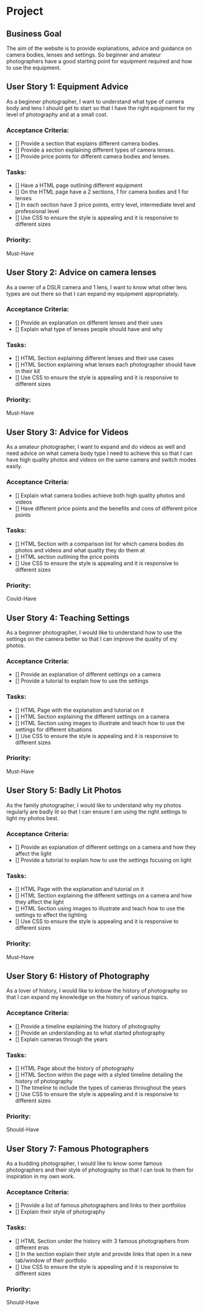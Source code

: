 # Project

## Business Goal
The aim of the website is to provide explanations, advice and guidance on camera bodies, lenses and settings. So beginner and amateur photographers have a good starting point for equipment required and how to use the equipment.

## User Story 1: Equipment Advice
As a beginner photographer, I want to understand what type of camera body and lens I should get to start so that I have the right equipment for my level of photography and at a small cost.

### Acceptance Criteria:
- [] Provide a section that explains different camera bodies.
- [] Provide a section explaining different types of camera lenses.
- [] Provide price points for different camera bodies and lenses.

### Tasks:
- [] Have a HTML page outlining different equipment
- [] On the HTML page have a 2 sections, 1 for camera bodies and 1 for lenses
- [] In each section have 3 price points, entry level, intermediate level and professional level
- [] Use CSS to ensure the style is appealing and it is responsive to different sizes

### Priority:
Must-Have

## User Story 2: Advice on camera lenses
As a owner of a DSLR camera and 1 lens, I want to know what other lens types are out there so that I can expand my equipment appropriately.

### Acceptance Criteria:
- [] Provide an explanation on different lenses and their uses
- [] Explain what type of lenses people should have and why

### Tasks:
- [] HTML Section explaining different lenses and their use cases
- [] HTML Section explaining what lenses each photographer should have in their kit
- [] Use CSS to ensure the style is appealing and it is responsive to different sizes

### Priority:
Must-Have

## User Story 3: Advice for Videos
As a amateur photographer, I want to expand and do videos as well and need advice on what camera body type I need to achieve this so that I can have high quality photos and videos on the same camera and switch modes easily.

### Acceptance Criteria:
- [] Explain what camera bodies achieve both high quality photos and videos
- [] Have different price points and the benefits and cons of different price points

### Tasks:
- [] HTML Section with a comparison list for which camera bodies do photos and videos and what quality they do them at
- [] HTML section outlining the price points
- [] Use CSS to ensure the style is appealing and it is responsive to different sizes

### Priority:
Could-Have

## User Story 4: Teaching Settings
As a beginner photographer, I would like to understand how to use the settings on the camera better so that I can improve the quality of my photos.

### Acceptance Criteria:
- [] Provide an explanation of different settings on a camera
- [] Provide a tutorial to explain how to use the settings

### Tasks:
- [] HTML Page with the explanation and tutorial on it
- [] HTML Section explaining the different settings on a camera
- [] HTML Section using images to illustrate and teach how to use the settings for different situations
- [] Use CSS to ensure the style is appealing and it is responsive to different sizes

### Priority:
Must-Have

## User Story 5: Badly Lit Photos
As the family photographer, I would like to understand why my photos regularly are badly lit so that I can ensure I am using the right settings to light my photos best.

### Acceptance Criteria:
- [] Provide an explanation of different settings on a camera and how they affect the light
- [] Provide a tutorial to explain how to use the settings focusing on light

### Tasks:
- [] HTML Page with the explanation and tutorial on it
- [] HTML Section explaining the different settings on a camera and how they affect the light
- [] HTML Section using images to illustrate and teach how to use the settings to affect the lighting
- [] Use CSS to ensure the style is appealing and it is responsive to different sizes

### Priority:
Must-Have

## User Story 6: History of Photography
As a lover of history, I would like to knbow the history of photography so that I can expand my knowledge on the history of various topics.

### Acceptance Criteria:
- [] Provide a timeline explaining the history of photography
- [] Provide an understanding as to what started photography
- [] Explain cameras through the years

### Tasks:
- [] HTML Page about the history of photography
- [] HTML Section within the page with a styled timeline detailing the history of photography
- [] The timeline to include the types of cameras throughout the years
- [] Use CSS to ensure the style is appealing and it is responsive to different sizes

### Priority:
Should-Have

## User Story 7: Famous Photographers
As a budding photographer, I would like to know some famous photographers and their style of photography so that I can look to them for inspiration in my own work.

### Acceptance Criteria:
- [] Provide a list of famous photographers and links to their portfolios
- [] Explain their style of photography

### Tasks:
- [] HTML Section under the history with 3 famous photographers from different eras
- [] In the section explain their style and provide links that open in a new tab/window of their portfolio
- [] Use CSS to ensure the style is appealing and it is responsive to different sizes

### Priority:
Should-Have